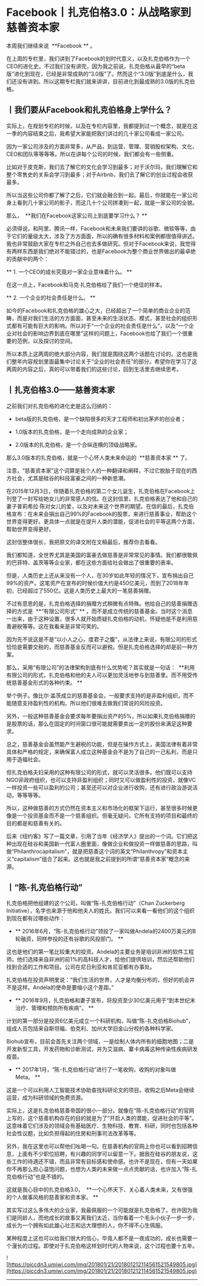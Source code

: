 # Facebook丨扎克伯格3.0：从战略家到慈善资本家

本周我们继续来说  **Facebook ** 。

在上周的专栏里，我们讲到了Facebook的划时代意义，以及扎克伯格作为一个CEO的进化史。不过我们没有讲完，因为我之前说，扎克伯格从最早的“beta版”进化到现在，已经是非常成熟的“3.0版”了。然而这个“3.0版”到底是什么，我们还没有讲到。所以这期专栏我们就来讲讲，目前进化到最成熟的3.0版的扎克伯格。

## 丨我们要从Facebook和扎克伯格身上学什么？

实际上，在规划专栏的时候，以及在专栏内容里，我都提到过一个概念，就是在这一季的内容结束之后，我希望大家能把我们讲过的几十家公司看成一家公司。

因为一家公司涉及的方面非常多，从产品，到运营、管理、营销股权架构、文化、CEO和团队等等等等。所以在讲每个公司的时候，我们都会有一些侧重。

比如对于皮克斯，我们去了解它的文化会学习到最多；对于沃尔玛，我们理解它和整个零售史的关系会学习到最多；对于Airbnb，我们去了解它的创业过程会收获最多。

所以当这些公司你都了解了之后，它们就会融合到一起。最后，你就能在一家公司身上看到几十家公司的影子，而这几十个公司拼凑到一起，就是一家公司的全貌。

那么，  **我们在Facebook这家公司上到底要学习什么？ **

必须得说，和阿里、腾讯一样，Facebook和未来我们要讲的谷歌、微软等等，由于它们的量级太大，涉及了方方面面，所以的确有很多材料和案例都很值得讲述。我也非常鼓励大家在专栏之外自己也去多做研究。但对于Facebook来说，我觉得有两样东西是我们绝对不能错过的，也是Facebook为整个商业世界做出的最卓绝的贡献中的两个：

 ** 1. 一个CEO的成长究竟对一家企业意味着什么。 **

在这一点上，Facebook和马克·扎克伯格给了我们一个绝佳的样本。

 ** 2. 一个企业的社会责任是什么。 **

如今的Facebook和扎克伯格的雄心之大，已经超出了一个简单的商业企业的范畴，而是对我们生活的方方面面，甚至未来的生活状态、模式，甚至社会的组织形式都有可能有巨大的影响。所以对于“一个企业的社会责任是什么”，以及“一个企业对社会的影响边界到底在哪里”这样的问题上，Facebook也给了我们一个很重要的范例，以及探讨的空间。

所以本质上这两周的绝大部分内容，我们就是围绕这两个话题在讨论的。这也是我们整年内容规划里面最集中讨论关于“企业的社会责任”的部分。希望你在学习了这两周的内容之后，真的可以带着我们的这些讨论，回到生活里去继续思考。

## 丨扎克伯格3.0——慈善资本家

之前我们对扎克伯格的进化史是这么归纳的：

* beta版的扎克伯格，是一个缺陷很多的天才工程师和初出茅庐的创业者；

* 1.0版本的扎克伯格，是一个走向成熟的企业家；

* 2.0版本的扎克伯格，是一个合纵连横的顶级战略家。

那么3.0版本的扎克伯格，就是一个心怀人类未来命运的  **慈善资本家 ** 了。

注意，“慈善资本家”这个词算是我个人的一种翻译和阐释，不过它脱胎于现在的西方社会，尤其是硅谷的科技富豪之间的一种新思潮。

在2015年12月3日，伴随着扎克伯格的第二个女儿诞生，扎克伯格在Facebook上刊登了一封写给她女儿的非常感人的信。在这封信里，扎克伯格表达了他和自己的妻子普莉希拉·陈对女儿的爱，以及对未来这个世界的期望。在信的最后，扎克伯格宣布：在未来会捐出自己99%的Facebook的股票，来进行慈善事业，帮助这个世界变得更好。更具体一点就是在提升人类的潜能，促进社会的平等这两个方面，帮助世界变得更好。

这封信整体很长，我把原文的译文附在文稿最后，推荐你去看看。

我们都知道，全世界尤其是美国的富豪去做慈善是非常常见的事情。我们都很敬佩的巴菲特、盖茨等等企业家，都在这些方面给社会做出了很重要的表率。

但是，人类历史上还从来没有一个人，在30岁如此年轻的情况下，宣布捐出自己99%的资产。这笔资产在宣布的时候价值大约是450亿美元，而到了2018年年初，已经超过了550亿。这是人类历史上最大的一笔慈善捐赠。

不过有意思的是，扎克伯格选择的捐赠方式稍微有点特殊。他给自己的慈善捐赠选择的方式是  **“有限公司形式” ** ，而不是成立传统的慈善基金。当时这个消息一出来，由于这种设置，很多人就开始质疑扎克伯格的动机，怀疑他是不是利用慈善避税等等。这在我看来是非常可笑的。

因为先不说这是不是“以小人之心，度君子之腹”，从法律上来说，有限公司的形式恰恰是需要交税的，而慈善基金反而可以避税。但是扎克伯格选择的却是前一种方案。

那么，采用“有限公司”的法律架构到底有什么优势呢？其实就是一句话：  **利用有限公司的形式，扎克伯格和他的夫人可以更加灵活地参与到慈善里。而不用受传统慈善基金形式的各种约束。 **

举个例子。像比尔·盖茨成立的慈善基金会，一般要求支持的是非盈利组织，而不能随意支持盈利性的机构。所以他们很难去做我们常说的风险投资。

另外，一般这种慈善基金会要求每年要捐出资产的5%，所以如果扎克伯格捐赠的是股票的话，那么在固定的时间窗口很可能就需要卖出一定的股份来满足这种要求。

总之，慈善基金会虽然能产生避税的功能，但是在操作方式上，美国法律有着非常具体和严格的规定，来确保富人成立这种基金会不是为了自己的一己私利，而是只用于造福社会。

但扎克伯格夫妇采用的这种有限公司的形式，就可以灵活很多。他们既可以支持NGO非政府组织，也可以支持非盈利组织；同时又可以做盈利性的投资，就像VC一样投资一些可以盈利的公司；甚至还可以对企业进行收购，还有进行政治游说活动，等等等等。

所以，这种做慈善的方式仍然在资本主义和市场化的框架下运行，甚至很多时候更像是一个投资基金而不是一个慈善组织。但毫无疑问，它所有支持的项目和最终的目的都是和慈善有关的。

后来《纽约客》写了一篇文章，引用了当年《经济学人》提出的一个词。它们把这种出现在硅谷和美国新一代富人圈里面，像做企业和做投资一样做慈善的思路，叫做“Philanthrocapitalism”，就是把慈善这个词的英文“Philanthropy”和资本主义“capitalism”组合了起来。这也就是我之前提到的所谓“慈善资本家”概念的来源。

## 丨“陈-扎克伯格行动”

扎克伯格把他组建的这个公司，叫做“陈-扎克伯格行动”（Chan Zuckerberg Initiative），名字也来源于他和他夫人的姓氏。我们可以来看一看他们的这个组织到现在都有过哪些动作：

* ** 2016年6月，“陈-扎克伯格行动”领投了一家叫做Andela的2400万美元的B轮融资，同样参投的还有谷歌的风投部门。 ** 

这也是他们的第一笔比较重大的投资。Andela的主要业务是培训非洲的软件工程师。他们选择来自非洲的前1%的高科技人才，给他们提供培训，然后还帮助他们找到合适的工作和项目。公司在尼日利亚和肯尼亚都有办事处。

扎克伯格在投资声明里说：“我们生活的世界，人才是均衡分布的，但好的机会并不是这样。Andela的使命是要缩小这个差距。”

* ** 2016年9月，扎克伯格和妻子宣布，将投资至少30亿美元用于“到本世纪末治疗、管理和预防所有疾病”。 ** 

计划的第一部分是投资6亿美元成立一个科研机构，叫做“陈-扎克伯格Biohub”，组成人员包括来自斯坦福、伯克利、加州大学旧金山分校的各种科学家。

Biohub宣布，目前会首先关注两个领域，一是绘制人体内所有的细胞地图；二是开发新型工具，开发药物和诊断测试，并为艾滋病、寨卡病毒这种传染性疾病研发疫苗。

* ** 2017年1月，“陈-扎克伯格行动”进行了一笔收购，收购的对象叫做Meta。 ** 

这是一个可以利用人工智能技术协助查找科研论文的项目。收购之后Meta会继续运营，成为科研领域的免费资源。

实际上，这是扎克伯格慈善帝国的很小一部分。就像在“陈-扎克伯格行动”的官网上写的，这个慈善机构存在的目的就是为了“开启人类的潜能，促进社会的平等”。这意味着它们涉及的领域会有基础医疗、生物科技、教育、科研，同时也包括各种社会性议题，比如负担得起的住房和刑事司法改革等等。

另外，我在这里也可以帮他们吆喝一句。在慈善机构的官网上你也可以看到招聘信息，上面有不少职位招聘，有兴趣的同学可以留意一下。据我在硅谷的朋友说，这些工作的待遇还不错，而且非常有目标感和使命感。也许不是现在，但有一天如果你不再那么担心温饱问题，也想为人类的未来做一点点贡献的话，也许加入“陈-扎克伯格行动”也是不错的。

这就是我心目中的扎克伯格3.0，  **一个心怀天下、关心着人类未来，又有很强的个人做事风格的慈善家和资本家。 **

其实写过这么多伟大的企业家，我最佩服的一个可能就是扎克伯格了。也许因为我们是同龄人，而他成长的故事又离我们太近，当你看着一个毛头小伙子一步一步，成长为一个拥有如此雄心壮志和远大理想的人，你不得不心生佩服。

某种程度上这也可以给我们很大的信心，毕竟人都不是一夜成功的，成长也需要一个漫长的过程。即使对于扎克伯格这样划时代的人物来说，这个过程也要十五年。

![https://piccdn3.umiwi.com/img/201801/21/201801212114561521549805.jpg](https://piccdn3.umiwi.com/img/201801/21/201801212114561521549805.jpg)

---
